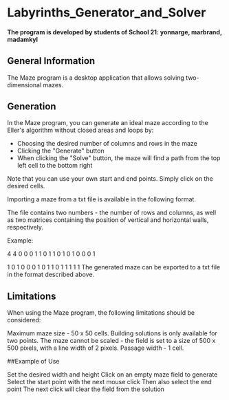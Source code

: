 # Labyrinths_Generator_and_Solver

#### The program is developed by students of School 21: yonnarge, marbrand, madamkyl

## General Information

The Maze program is a desktop application that allows solving two-dimensional mazes.

## Generation

In the Maze program, you can generate an ideal maze according to the Eller's algorithm without closed areas and loops by:

* Choosing the desired number of columns and rows in the maze
* Clicking the "Generate" button
* When clicking the "Solve" button, the maze will find a path from the top left cell to the bottom right

Note that you can use your own start and end points. Simply click on the desired cells.

Importing a maze from a txt file is available in the following format.

The file contains two numbers - the number of rows and columns, as well as two matrices containing the position of vertical and horizontal walls, respectively.

Example:

4 4
0 0 0 1
1 0 1 1
0 1 0 1
0 0 0 1

1 0 1 0
0 0 1 0
1 1 0 1
1 1 1 1
The generated maze can be exported to a txt file in the format described above.

## Limitations

When using the Maze program, the following limitations should be considered:

Maximum maze size - 50 x 50 cells.
Building solutions is only available for two points.
The maze cannot be scaled - the field is set to a size of 500 x 500 pixels, with a line width of 2 pixels.
Passage width - 1 cell.

##Example of Use

Set the desired width and height
Click on an empty maze field to generate
Select the start point with the next mouse click
Then also select the end point
The next click will clear the field from the solution
